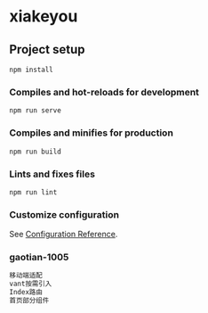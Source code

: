 # xiakeyou

## Project setup
```
npm install
```

### Compiles and hot-reloads for development
```
npm run serve
```

### Compiles and minifies for production
```
npm run build
```

### Lints and fixes files
```
npm run lint
```

### Customize configuration
See [Configuration Reference](https://cli.vuejs.org/config/).

### gaotian-1005
```js
移动端适配
vant按需引入
Index路由
首页部分组件
```
